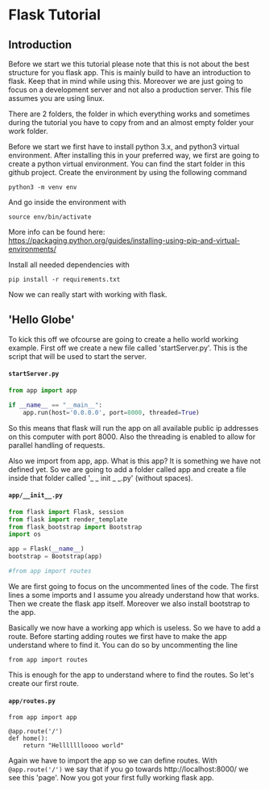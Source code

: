 # Flask Tutorial

## Introduction
Before we start we this tutorial please note that this is not about the best structure for you flask app. This is mainly build to have an introduction to flask. Keep that in mind while using this.
Moreover we are just going to focus on a development server and not also a production server.
This file assumes you are using linux.

There are 2 folders, the folder in which everything works and sometimes during the tutorial you have to copy from and an almost empty folder your work folder.

Before we start we first have to install python 3.x, and python3 virtual environment.  After installing this in your preferred way, we first are going to create a python virtual environment. You can find the start folder in this github project. Create the environment by using the following command 
```
python3 -m venv env
```
And go inside the environment with 
```
source env/bin/activate
```
More info can be found here: https://packaging.python.org/guides/installing-using-pip-and-virtual-environments/

Install all needed dependencies with
```
pip install -r requirements.txt
```
Now we can really start with working with flask.

## 'Hello Globe'

To kick this off we ofcourse are going to create a hello world working example.
First off we create a new file called 'startServer.py'. This is the script that will be used to start the server.
#### **`startServer.py`**
```python
from app import app

if __name__ == "__main__":
    app.run(host='0.0.0.0', port=8000, threaded=True)
```
So this means that flask will run the app on all available public ip addresses on this computer with port 8000. Also the threading is enabled to allow for parallel handling of requests. 

Also we import from app, app. What is this app? It is something we have not defined yet.
So we are going to add a folder called app and create a file inside that folder called '_ _ init _ _.py' (without spaces). 

#### **`app/__init__.py`**
``` python
from flask import Flask, session
from flask import render_template
from flask_bootstrap import Bootstrap
import os

app = Flask(__name__)
bootstrap = Bootstrap(app)

#from app import routes
```

We are first going to focus on the uncommented lines of the code.
The first lines a some imports and I assume you already understand how that works.  Then we create  the flask app itself. Moreover we also install bootstrap to the app. 

Basically we now have a working app which is useless.
So we have to add a route. Before starting adding routes we first have to make the app understand where to find it. You can do so by uncommenting the line 
```
from app import routes
```
This is enough for the app to understand where to find the routes.
So let's create our first route.
#### **`app/routes.py`**
```
from app import app

@app.route('/')
def home():
	return "Hellllllloooo world"
```

Again we have to import the app so we can define routes.
With  ```@app.route('/')``` we say that if you go towards http://localhost:8000/ we see this 'page'.
Now you got your first fully working flask app.
